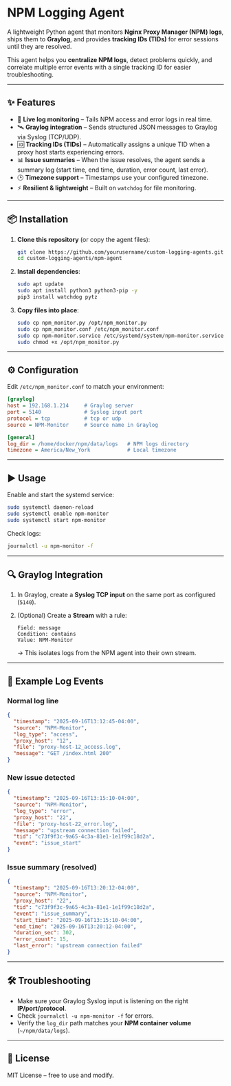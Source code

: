 # NPM Logging Agent

A lightweight Python agent that monitors **Nginx Proxy Manager (NPM) logs**, ships them to **Graylog**, and provides **tracking IDs (TIDs)** for error sessions until they are resolved.  

This agent helps you **centralize NPM logs**, detect problems quickly, and correlate multiple error events with a single tracking ID for easier troubleshooting.

---

## ✨ Features

- 📡 **Live log monitoring** – Tails NPM access and error logs in real time.  
- 🛰 **Graylog integration** – Sends structured JSON messages to Graylog via Syslog (TCP/UDP).  
- 🆔 **Tracking IDs (TIDs)** – Automatically assigns a unique TID when a proxy host starts experiencing errors.  
- 📊 **Issue summaries** – When the issue resolves, the agent sends a summary log (start time, end time, duration, error count, last error).  
- 🕒 **Timezone support** – Timestamps use your configured timezone.  
- ⚡ **Resilient & lightweight** – Built on `watchdog` for file monitoring.  

---

## 📦 Installation

1. **Clone this repository** (or copy the agent files):  

   ```bash
   git clone https://github.com/yourusername/custom-logging-agents.git
   cd custom-logging-agents/npm-agent
   ```

2. **Install dependencies**:  

   ```bash
   sudo apt update
   sudo apt install python3 python3-pip -y
   pip3 install watchdog pytz
   ```

3. **Copy files into place**:  

   ```bash
   sudo cp npm_monitor.py /opt/npm_monitor.py
   sudo cp npm_monitor.conf /etc/npm_monitor.conf
   sudo cp npm-monitor.service /etc/systemd/system/npm-monitor.service
   sudo chmod +x /opt/npm_monitor.py
   ```

---

## ⚙️ Configuration

Edit `/etc/npm_monitor.conf` to match your environment:

```ini
[graylog]
host = 192.168.1.214     # Graylog server
port = 5140              # Syslog input port
protocol = tcp           # tcp or udp
source = NPM-Monitor     # Source name in Graylog

[general]
log_dir = /home/docker/npm/data/logs   # NPM logs directory
timezone = America/New_York            # Local timezone
```

---

## ▶️ Usage

Enable and start the systemd service:

```bash
sudo systemctl daemon-reload
sudo systemctl enable npm-monitor
sudo systemctl start npm-monitor
```

Check logs:

```bash
journalctl -u npm-monitor -f
```

---

## 🔍 Graylog Integration

1. In Graylog, create a **Syslog TCP input** on the same port as configured (`5140`).  
2. (Optional) Create a **Stream** with a rule:  

   ```
   Field: message
   Condition: contains
   Value: NPM-Monitor
   ```

   → This isolates logs from the NPM agent into their own stream.

---

## 📜 Example Log Events

### Normal log line
```json
{
  "timestamp": "2025-09-16T13:12:45-04:00",
  "source": "NPM-Monitor",
  "log_type": "access",
  "proxy_host": "12",
  "file": "proxy-host-12_access.log",
  "message": "GET /index.html 200"
}
```

### New issue detected
```json
{
  "timestamp": "2025-09-16T13:15:10-04:00",
  "source": "NPM-Monitor",
  "log_type": "error",
  "proxy_host": "22",
  "file": "proxy-host-22_error.log",
  "message": "upstream connection failed",
  "tid": "c73f9f3c-9a65-4c3a-81e1-1e1f99c18d2a",
  "event": "issue_start"
}
```

### Issue summary (resolved)
```json
{
  "timestamp": "2025-09-16T13:20:12-04:00",
  "source": "NPM-Monitor",
  "proxy_host": "22",
  "tid": "c73f9f3c-9a65-4c3a-81e1-1e1f99c18d2a",
  "event": "issue_summary",
  "start_time": "2025-09-16T13:15:10-04:00",
  "end_time": "2025-09-16T13:20:12-04:00",
  "duration_sec": 302,
  "error_count": 15,
  "last_error": "upstream connection failed"
}
```

---

## 🛠 Troubleshooting

- Make sure your Graylog Syslog input is listening on the right **IP/port/protocol**.  
- Check `journalctl -u npm-monitor -f` for errors.  
- Verify the `log_dir` path matches your **NPM container volume** (`~/npm/data/logs`).  

---

## 📜 License

MIT License – free to use and modify.  
